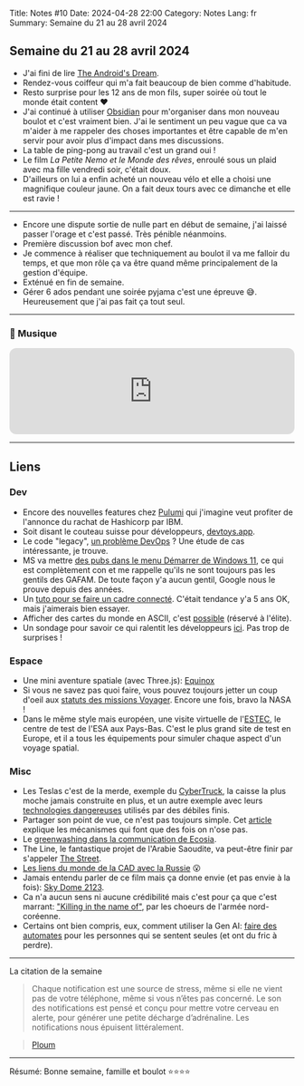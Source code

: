 Title: Notes #10
Date: 2024-04-28 22:00
Category: Notes
Lang: fr
Summary: Semaine du 21 au 28 avril 2024

## Semaine du 21 au 28 avril 2024

* J'ai fini de lire [The Android's Dream]({filename}/books/androids-dream.md).
* Rendez-vous coiffeur qui m'a fait beaucoup de bien comme d'habitude.
* Resto surprise pour les 12 ans de mon fils, super soirée où tout le monde était content ❤️
* J'ai continué à utiliser [Obsidian](https://obsidian.md/) pour m'organiser dans mon nouveau boulot et c'est vraiment bien.  J'ai le sentiment un peu vague que ca va m'aider à me rappeler des choses importantes et être capable de m'en servir pour avoir plus d'impact dans mes discussions.
* La table de ping-pong au travail c'est un grand oui !
* Le film _La Petite Nemo et le Monde des rêves_, enroulé sous un plaid avec ma fille vendredi soir, c'était doux.
* D'ailleurs on lui a enfin acheté un nouveau vélo et elle a choisi une magnifique couleur jaune. On a fait deux tours avec ce dimanche et elle est ravie !

---

* Encore une dispute sortie de nulle part en début de semaine, j'ai laissé passer l'orage et c'est passé. Très pénible néanmoins.
* Première discussion bof avec mon chef.
* Je commence à réaliser que techniquement au boulot il va me falloir du temps, et que mon rôle ça va être quand même principalement de la gestion d'équipe.
* Exténué en fin de semaine.
* Gérer 6 ados pendant une soirée pyjama c'est une épreuve 😅. Heureusement que j'ai pas fait ça tout seul.

---

### 🎵 Musique

<iframe style="border-radius:12px" src="https://open.spotify.com/embed/track/56LFlWPbWwKoNocBkmnDOG?utm_source=generator" width="100%" height="152" frameBorder="0" allowfullscreen="" allow="autoplay; clipboard-write; encrypted-media; fullscreen; picture-in-picture" loading="lazy"></iframe>

---

## Liens

### Dev

* Encore des nouvelles features chez [Pulumi](https://www.pulumi.com/blog/infrastructure-lifecycle-management/) qui j'imagine veut profiter de l'annonce du rachat de Hashicorp par IBM.
* Soit disant le couteau suisse pour développeurs, [devtoys.app](https://devtoys.app/).
* Le code "legacy", [un problème DevOps](https://www.sonarsource.com/blog/legacy-codebases-are-a-devops-issue) ? Une étude de cas intéressante, je trouve.
* MS va mettre [des pubs dans le menu Démarrer de Windows 11](https://www.theverge.com/2024/4/24/24138949/microsoft-windows-11-start-menu-ads-recommendations-setting-disable), ce qui est complètement con et me rappelle qu'ils ne sont toujours pas les gentils des GAFAM. De toute façon y'a aucun gentil, Google nous le prouve depuis des années.
* Un [tuto pour se faire un cadre connecté](https://github.com/Madelena/esphome-weatherman-dashboard). C'était tendance y'a 5 ans OK, mais j'aimerais bien essayer.
* Afficher des cartes du monde en ASCII, c'est [possible](https://github.com/rastapasta/mapscii) (réservé à l'élite).
* Un sondage pour savoir ce qui ralentit les développeurs [ici](https://greptile.com/blog/100-devs). Pas trop de surprises !

### Espace

* Une mini aventure spatiale (avec Three.js): [Equinox](https://equinox.space/)
* Si vous ne savez pas quoi faire, vous pouvez toujours jetter un coup d'oeil aux [statuts des missions Voyager](https://voyager.jpl.nasa.gov/mission/status/). Encore une fois, bravo la NASA !
* Dans le même style mais européen, une visite virtuelle de l'[ESTEC](https://esamultimedia.esa.int/multimedia/ESTEC/virtualtour/), le centre de test de l'ESA  aux Pays-Bas. C'est le plus grand site de test en Europe, et il a tous les équipements pour simuler chaque aspect d'un voyage spatial.

### Misc

* Les Teslas c'est de la merde, exemple du [CyberTruck](https://futurism.com/cybertruck-brick-car-wash), la caisse la plus moche jamais construite en plus, et un autre exemple avec leurs [technologies dangereuses](https://gizmodo.com/tesla-motorcycle-crash-death-autopilot-washington-1851428850) utilisés par des débiles finis.
* Partager son point de vue, ce n'est pas toujours simple. Cet [article](https://newsletter.weskao.com/p/high-performers-share-their-point-of-view) explique les mécanismes qui font que des fois on n'ose pas.
* Le [greenwashing dans la communication de Ecosia](https://louisderrac.com/2024/04/ecosia-browser-ou-quand-le-greenwashing-numerique-fume-la-moquette-tout-en-plantant-des-arbres/).
* The Line, le fantastique projet de l'Arabie Saoudite, va peut-être finir par s'appeler [The Street](https://www.courrierinternational.com/article/economie-l-arabie-saoudite-contrainte-de-reduire-drastiquement-la-voilure-de-ses-megaprojets).
* [Les liens du monde de la CAD avec la Russie](https://www.worldcadaccess.com/blog/2019/11/a-look-at-cad-software-rded-in-russia.html) 😮 
* Jamais entendu parler de ce film mais ça donne envie (et pas envie à la fois): [Sky Dome 2123](https://usbeketrica.com/fr/article/sky-dome-2123-somptueux-film-d-animation-sf-sur-l-effondrement-climatique).
* Ca n'a aucun sens ni aucune crédibilité mais c'est pour ça que c'est marrant: ["Killing in the name of"](https://www.youtube.com/watch?v=fAcYS-_8L2s), par les choeurs de l'armée nord-coréenne.
* Certains ont bien compris, eux, comment utiliser la Gen AI: [faire des automates](https://www.yahoo.com/tech/tech-exec-predicts-ai-girlfriends-181938674.html) pour les personnes qui se sentent seules (et ont du fric à perdre).

---

La citation de la semaine 

> Chaque notification est une source de stress, même si elle ne vient pas de votre téléphone, même si vous n’êtes pas concerné. Le son des notifications est pensé et conçu pour mettre votre cerveau en alerte, pour générer une petite décharge d’adrénaline. Les notifications nous épuisent littéralement.

> [Ploum](https://ploum.net/2024-04-26-lectures-passez-en-manuel.html) 

---

Résumé: Bonne semaine, famille et boulot ⭐⭐⭐⭐